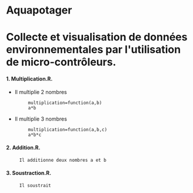 # Aquapotager
Collecte et visualisation de données environnementales par l'utilisation de micro-contrôleurs.
======

#### 1. Multiplication.R.
   
 * Il multiplie 2 nombres
   
            multiplication=function(a,b)
            a*b
 * Il multiplie 3 nombres
   
            multiplication=function(a,b,c)
            a*b*c
      
#### 2. Addition.R.
   
         Il additionne deux nombres a et b

#### 3. Soustraction.R.
   
         Il soustrait
